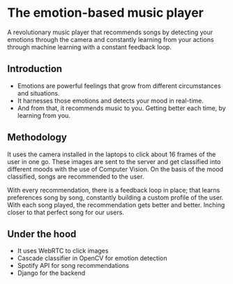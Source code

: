 #  The emotion-based music player

A revolutionary music player that recommends songs by detecting your emotions through the camera and constantly learning from your actions through machine learning with a constant feedback loop.

## Introduction 

- Emotions are powerful feelings that grow from different circumstances and situations.
- It harnesses those emotions and detects your mood in real-time. 
- And from that, it recommends music to you. Getting better each time, by learning from you.

## Methodology 

It uses the camera installed in the laptops to click about 16 frames of the user in one go. These images are sent to the server and get classified into different moods with the use of Computer Vision. On the basis of the mood classified, songs are recommended to the user.

With every recommendation, there is a feedback loop in place; that learns preferences song by song, constantly building a custom profile of the user. With each song played, the recommendation gets better and better. Inching closer to that perfect song for our users.  

## Under the hood 

- It uses WebRTC to click images
- Cascade classifier in OpenCV for emotion detection 
- Spotify API for song recommendations
- Django for the backend 
